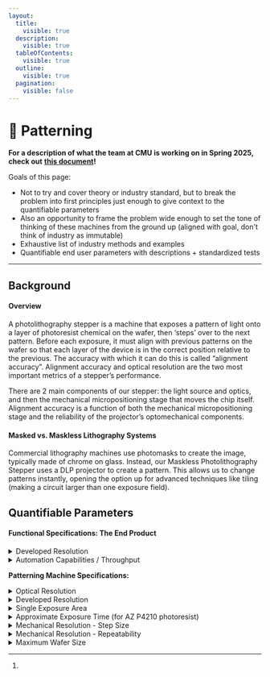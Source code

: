 ```yaml
---
layout:
  title:
    visible: true
  description:
    visible: true
  tableOfContents:
    visible: true
  outline:
    visible: true
  pagination:
    visible: false
---
```


# 🎥 Patterning

**For a description of what the team at CMU is working on in Spring 2025, check out** [**this document**](https://docs.google.com/document/d/1cksUbf5onK4FIIpE_ZZxUgtdfJ7OKFyU2kt76BniGkw/edit?usp=sharing)**!**

Goals of this page:

* Not to try and cover theory or industry standard, but to break the problem into first principles just enough to give context to the quantifiable parameters
* Also an opportunity to frame the problem wide enough to set the tone of thinking of these machines from the ground up (aligned with goal, don't think of industry as immutable)
* Exhaustive list of industry methods and examples
* Quantifiable end user parameters with descriptions + standardized tests

***

## Background

#### Overview

A photolithography stepper is a machine that exposes a pattern of light onto a layer of photoresist chemical on the wafer, then ‘steps’ over to the next pattern. Before each exposure, it must align with previous patterns on the wafer so that each layer of the device is in the correct position relative to the previous. The accuracy with which it can do this is called “alignment accuracy”. Alignment accuracy and optical resolution are the two most important metrics of a stepper’s performance.

There are 2 main components of our stepper: the light source and optics, and then the mechanical micropositioning stage that moves the chip itself. Alignment accuracy is a function of both the mechanical micropositioning stage and the reliability of the projector’s optomechanical components.

#### Masked vs. Maskless Lithography Systems

Commercial lithography machines use photomasks to create the image, typically made of chrome on glass. Instead, our Maskless Photolithography Stepper uses a DLP projector to create a pattern. This allows us to change patterns instantly, opening the option up for advanced techniques like tiling (making a circuit larger than one exposure field).



## Quantifiable Parameters

#### Functional Specifications: The End Product&#x20;

<details>

<summary>Developed Resolution</summary>

describe out standardized test: darkfield/brightfield, developed with AZ400K for 80s, measured pitch distance, used airforce test pattern

**Value**:&#x20;

**Tools Required for Verification**:&#x20;

**Method of Verification**:&#x20;

**Possible Variation**: Error during development (see [Patterning SOP](../../archive/patterning-sop-stepper-v1.md))

**References**: _pics/videos_

</details>

<details>

<summary>Automation Capabilities / Throughput</summary>

what human actions are required: manual loading/unloading, choose the pattern, align manually or automatically with software

approximate area exposed per second

how much time to do one exposure, how much of that is active work vs. waiting around

</details>

&#x20;**Patterning Machine Specifications:**&#x20;

<details>

<summary>Optical Resolution</summary>

**Tools Required for Verification**: Microscope + Calibrated Camera to convert pixels to μm

**Method of Verification**: _make another page for optical resolution test?_

**Possible Variation**: misalignment of optics during assembly

**References**: _pics/_[_videos_](#user-content-fn-1)[^1]

</details>

<details>

<summary>Developed Resolution</summary>

**Tools Required for Verification**:&#x20;

**Method of Verification**:&#x20;

**Possible Variation**: Error during development (see [Patterning SOP](../../archive/patterning-sop-stepper-v1.md))

**References**: _pics/videos_

</details>

<details>

<summary>Single Exposure Area</summary>



</details>

<details>

<summary>Approximate Exposure Time (for AZ P4210 photoresist)</summary>

**Tools Required for Verification**: AZ400K Developer Solution + Microscope

**Method of Verification**:&#x20;

**Possible Variation**: Can vary UV LED power and beam splitter ratio to decrease/increase exposure time





**References**: _pics/videos_

</details>

<details>

<summary>Mechanical Resolution - Step Size</summary>



</details>

<details>

<summary>Mechanical Resolution - Repeatability</summary>



</details>

<details>

<summary>Maximum Wafer Size</summary>



</details>



[^1]: 
